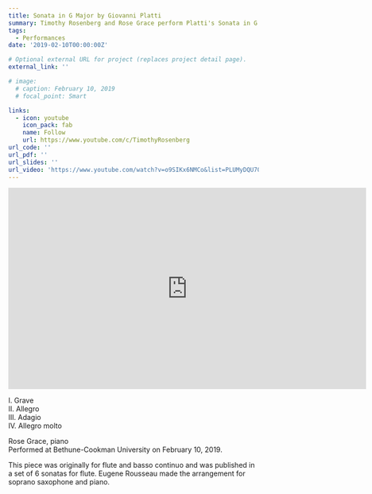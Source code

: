 ```yaml
---
title: Sonata in G Major by Giovanni Platti
summary: Timothy Rosenberg and Rose Grace perform Platti's Sonata in G Major
tags:
  - Performances
date: '2019-02-10T00:00:00Z'

# Optional external URL for project (replaces project detail page).
external_link: ''

# image:
  # caption: February 10, 2019
  # focal_point: Smart

links:
  - icon: youtube
    icon_pack: fab
    name: Follow
    url: https://www.youtube.com/c/TimothyRosenberg
url_code: ''
url_pdf: ''
url_slides: ''
url_video: 'https://www.youtube.com/watch?v=o9SIKx6NMCo&list=PLUMyDQU7QaCdOYTBtoskFiDVwtsFM4mR5'
---
```

<iframe width="720" height="405" src="https://www.youtube.com/embed/videoseries?list=PLUMyDQU7QaCdOYTBtoskFiDVwtsFM4mR5" title="YouTube video player" frameborder="0" allow="accelerometer; autoplay; clipboard-write; encrypted-media; gyroscope; picture-in-picture" allowfullscreen></iframe>

I. Grave  
II. Allegro  
III. Adagio  
IV. Allegro molto

Rose Grace, piano  
Performed at Bethune-Cookman University on February 10, 2019.

This piece was originally for flute and basso continuo and was published in a set of 6 sonatas for flute. Eugene Rousseau made the arrangement for soprano saxophone and piano.
